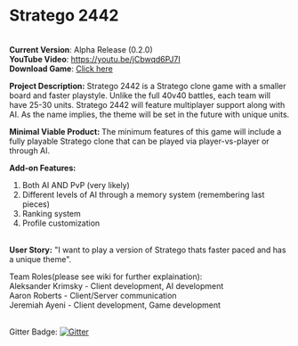 # Stratego 2442

<br><b>Current Version</b>: Alpha Release (0.2.0)
<br><b>YouTube Video</b>: https://youtu.be/jCbwqd6PJ7I
<br><b>Download Game</b>: <a href="https://github.com/silentaim/stratego/blob/feature/stratego.jar"> Click here </a>


<b>Project Description:</b> Stratego 2442 is a Stratego clone game with a smaller board and faster playstyle. Unlike the full 40v40 battles, each team will have 25-30 units. Stratego 2442 will feature multiplayer support along with AI. As the name implies, the theme will be set in the future with unique units.

<b>Minimal Viable Product: </b> The minimum features of this game will include a fully playable Stratego clone that can be played via player-vs-player or through AI.<br>

<b>Add-on Features:</b><br>
1. Both AI AND PvP (very likely)<br>
2. Different levels of AI through a memory system (remembering last pieces)<br>
3. Ranking system<br>
4. Profile customization<br><br>

<b>User Story:</b> "I want to play a version of Stratego thats faster paced and has a unique theme".<br>

Team Roles(please see wiki for further explaination):<br>
Aleksander Krimsky - Client development, AI development<br>
Aaron Roberts - Client/Server communication<br>
Jeremiah Ayeni - Client development, Game development<br>
<br>

Gitter Badge: [![Gitter](https://badges.gitter.im/Join%20Chat.svg)](https://gitter.im/stratego442/Lobby?utm_source=badge&utm_medium=badge&utm_campaign=pr-badge&utm_content=badge)
